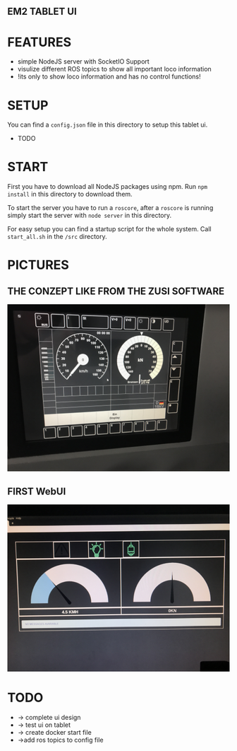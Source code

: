 ## EM2 TABLET UI


# FEATURES
* simple NodeJS server with SocketIO Support
* visulize different ROS topics to show all important loco information
* !its only to show loco information and has no control functions!

# SETUP
You can find a `config.json` file in this directory to setup this tablet ui.
* TODO

# START
First you have to download all NodeJS packages using npm.
Run `npm install` in this directory to download them.

To start the server you have to run a `roscore`, after a `roscore` is running simply start the server with `node server` in this directory.

For easy setup you can find a startup script for the whole system.
Call `start_all.sh` in the `/src` directory.





# PICTURES

## THE CONZEPT LIKE FROM THE ZUSI SOFTWARE
![Gopher image](/documenation/pictures/tablet_ui_server/tablet_ui_server_konzept.JPG)


## FIRST WebUI
![Gopher image](/documenation/pictures/tablet_ui_server/tablet_ui_server_v0.JPG)



# TODO
* -> complete ui design
* -> test ui on tablet
* -> create docker start file
* ->add ros topics to config file
